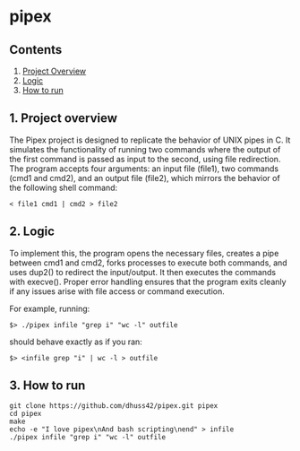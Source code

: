 # pipex

## Contents

1. [Project Overview](#1-Project-overview)
2. [Logic](#2-Logic)
3. [How to run](#3-How-to-run)

## 1. Project overview

The Pipex project is designed to replicate the behavior of UNIX pipes in C. It simulates the functionality of running two commands where the output of the first command is passed as input to the second, using file redirection. The program accepts four arguments: an input file (file1), two commands (cmd1 and cmd2), and an output file (file2), which mirrors the behavior of the following shell command:

```
< file1 cmd1 | cmd2 > file2
```

## 2. Logic

To implement this, the program opens the necessary files, creates a pipe between cmd1 and cmd2, forks processes to execute both commands, and uses dup2() to redirect the input/output. It then executes the commands with execve(). Proper error handling ensures that the program exits cleanly if any issues arise with file access or command execution.

For example, running:
```
$> ./pipex infile "grep i" "wc -l" outfile
```
should behave exactly as if you ran:
```
$> <infile grep "i" | wc -l > outfile
```

## 3. How to run
```
git clone https://github.com/dhuss42/pipex.git pipex
cd pipex
make
echo -e "I love pipex\nAnd bash scripting\nend" > infile
./pipex infile "grep i" "wc -l" outfile
